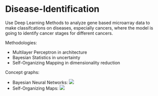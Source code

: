 # Disease-Identification

Use Deep Learning Methods to analyze gene based microarray data to make classifcations on diseases, especially cancers, where the model is going to identify cancer stages for different cancers.


Methodologies:
- Multilayer Perceptron in architecture 
- Bayesian Statistics in uncertainty 
- Self-Organizing Mapping in dimensionality reduction

Concept graphs:
- Bayesian Neural Networks:
![](https://www.researchgate.net/profile/Zhenhua-Li-3/publication/328757994/figure/fig1/AS:689808791830528@1541474640467/A-Bayesian-neural-network-with-one-hidden-layer.ppm)
- Self-Organizing Maps:
![](https://wonikjang.github.io/result_images/som_resized.png)
